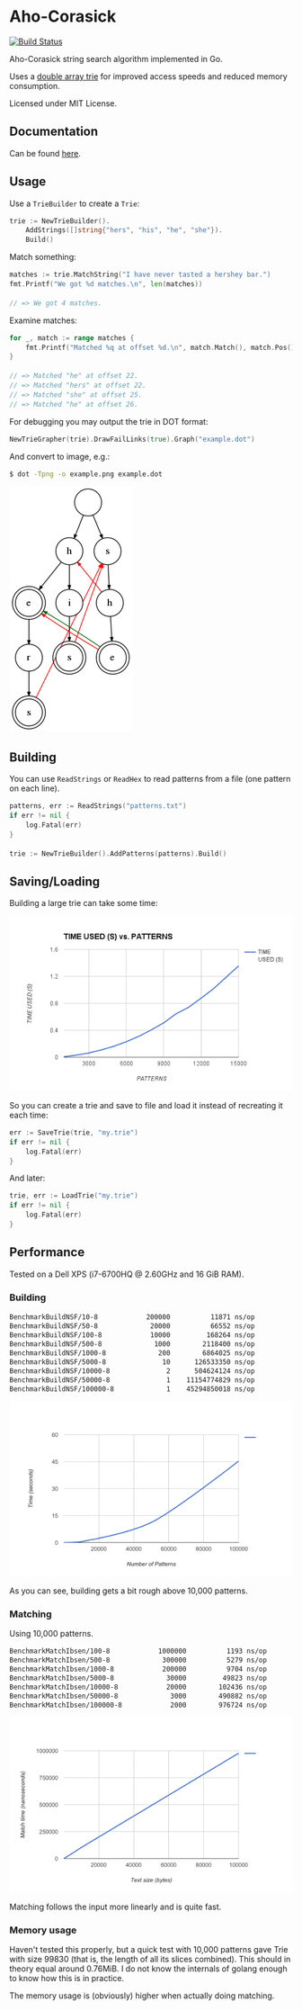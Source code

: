 # Aho-Corasick

[![Build Status](https://travis-ci.com/BobuSumisu/go-ahocorasick.svg?branch=master)](https://travis-ci.com/BobuSumisu/go-ahocorasick)

Aho-Corasick string search algorithm implemented in Go.

Uses a [double array trie](https://linux.thai.net/~thep/datrie/datrie.html) for improved
access speeds and reduced memory consumption.

Licensed under MIT License.

## Documentation

Can be found [here](https://godoc.org/github.com/BobuSumisu/go-ahocorasick).

## Usage


Use a `TrieBuilder` to create a `Trie`:

```go
trie := NewTrieBuilder().
    AddStrings([]string{"hers", "his", "he", "she"}).
    Build()
```

Match something:

```go
matches := trie.MatchString("I have never tasted a hershey bar.")
fmt.Printf("We got %d matches.\n", len(matches))

// => We got 4 matches.
```

Examine matches:

```go
for _, match := range matches {
    fmt.Printf("Matched %q at offset %d.\n", match.Match(), match.Pos())
}

// => Matched "he" at offset 22.
// => Matched "hers" at offset 22.
// => Matched "she" at offset 25.
// => Matched "he" at offset 26.
```

For debugging you may output the trie in DOT format:

```go
NewTrieGrapher(trie).DrawFailLinks(true).Graph("example.dot")
```

And convert to image, e.g.:

```bash
$ dot -Tpng -o example.png example.dot
```

![example-trie](example.png)

## Building

You can use `ReadStrings` or `ReadHex` to read patterns from a file (one pattern on each line).

```go
patterns, err := ReadStrings("patterns.txt")
if err != nil {
    log.Fatal(err)
}

trie := NewTrieBuilder().AddPatterns(patterns).Build()
```

## Saving/Loading

Building a large trie can take some time:

![chart](chart.png)

So you can create a trie and save to file and load it instead of recreating it each time:

```go
err := SaveTrie(trie, "my.trie")
if err != nil {
    log.Fatal(err)
}
```

And later:

```go
trie, err := LoadTrie("my.trie")
if err != nil {
    log.Fatal(err)
}
```

## Performance

Tested on a Dell XPS (i7-6700HQ @ 2.60GHz and 16 GiB RAM).

### Building

    BenchmarkBuildNSF/10-8         	  200000	      11871 ns/op
    BenchmarkBuildNSF/50-8         	   20000	      66552 ns/op
    BenchmarkBuildNSF/100-8        	   10000	     168264 ns/op
    BenchmarkBuildNSF/500-8        	    1000	    2118400 ns/op
    BenchmarkBuildNSF/1000-8       	     200	    6864025 ns/op
    BenchmarkBuildNSF/5000-8       	      10	  126533350 ns/op
    BenchmarkBuildNSF/10000-8      	       2	  504624124 ns/op
    BenchmarkBuildNSF/50000-8      	       1	11154774829 ns/op
    BenchmarkBuildNSF/100000-8     	       1	45294850018 ns/op

![build-chart](build-chart.png)

As you can see, building gets a bit rough above 10,000 patterns.

### Matching

Using 10,000 patterns.

    BenchmarkMatchIbsen/100-8         	 1000000	      1193 ns/op
    BenchmarkMatchIbsen/500-8         	  300000	      5279 ns/op
    BenchmarkMatchIbsen/1000-8        	  200000	      9704 ns/op
    BenchmarkMatchIbsen/5000-8        	   30000	     49823 ns/op
    BenchmarkMatchIbsen/10000-8       	   20000	    102436 ns/op
    BenchmarkMatchIbsen/50000-8       	    3000	    490882 ns/op
    BenchmarkMatchIbsen/100000-8      	    2000	    976724 ns/op

![match-chard](match-chart.png)

Matching follows the input more linearly and is quite fast.

### Memory usage

Haven't tested this properly, but a quick test with 10,000 patterns gave Trie with size 99830
(that is, the length of all its slices combined). This should in theory equal around 0.76MiB.
I do not know the internals of golang enough to know how this is in practice.

The memory usage is (obviously) higher when actually doing matching.
